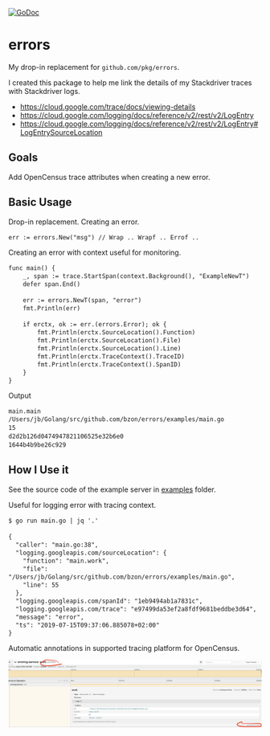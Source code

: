 [![GoDoc](https://godoc.org/github.com/bzon/errors?status.svg)](http://godoc.org/github.com/bzon/errors)

# errors

My drop-in replacement for `github.com/pkg/errors`. 

I created this package to help me link the details of my Stackdriver traces with Stackdriver logs.

* https://cloud.google.com/trace/docs/viewing-details
* https://cloud.google.com/logging/docs/reference/v2/rest/v2/LogEntry
* https://cloud.google.com/logging/docs/reference/v2/rest/v2/LogEntry#LogEntrySourceLocation

## Goals

Add OpenCensus trace attributes when creating a new error.

## Basic Usage

Drop-in replacement. Creating an error.

```golang
err := errors.New("msg") // Wrap .. Wrapf .. Errof ..
```

Creating an error with context useful for monitoring.

```golang
func main() {
	_, span := trace.StartSpan(context.Background(), "ExampleNewT")
	defer span.End()

	err := errors.NewT(span, "error")
	fmt.Println(err)

	if erctx, ok := err.(errors.Error); ok {
		fmt.Println(erctx.SourceLocation().Function)
		fmt.Println(erctx.SourceLocation().File)
		fmt.Println(erctx.SourceLocation().Line)
		fmt.Println(erctx.TraceContext().TraceID)
		fmt.Println(erctx.TraceContext().SpanID)
	}
}
```

Output

```txt
main.main
/Users/jb/Golang/src/github.com/bzon/errors/examples/main.go
15
d2d2b126d0474947821106525e32b6e0
1644b4b9be26c929
```

## How I Use it

See the source code of the example server in [examples](./examples) folder.

Useful for logging error with tracing context.

```console
$ go run main.go | jq '.'

{
  "caller": "main.go:38",
  "logging.googleapis.com/sourceLocation": {
    "function": "main.work",
    "file": "/Users/jb/Golang/src/github.com/bzon/errors/examples/main.go",
    "line": 55
  },
  "logging.googleapis.com/spanId": "1eb9494ab1a7831c",
  "logging.googleapis.com/trace": "e97499da53ef2a8fdf9681beddbe3d64",
  "message": "error",
  "ts": "2019-07-15T09:37:06.885078+02:00"
}
```

Automatic annotations in supported tracing platform for OpenCensus.

![img](./jaeger-error-trace.png)

